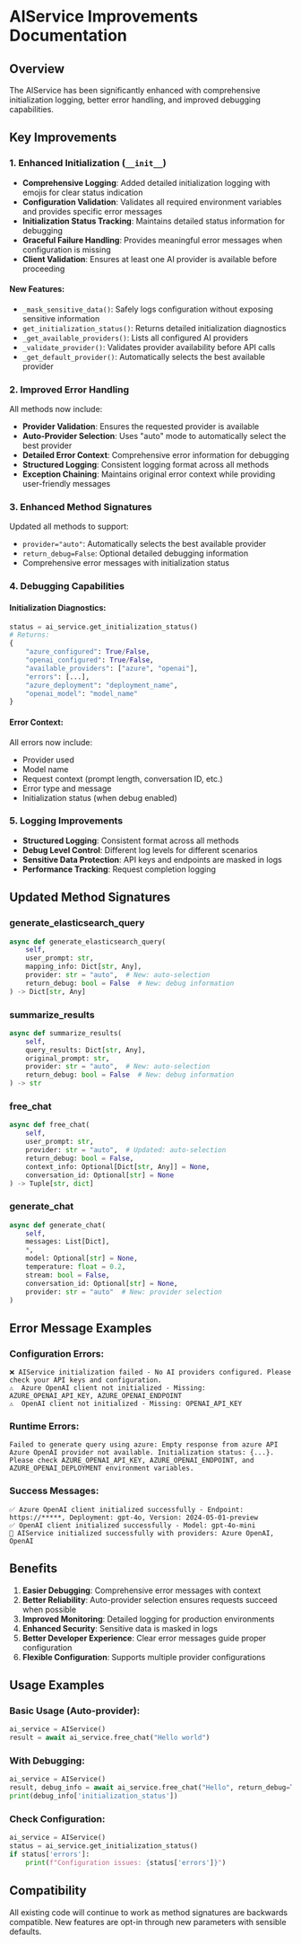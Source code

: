# AIService Improvements Documentation

## Overview
The AIService has been significantly enhanced with comprehensive initialization logging, better error handling, and improved debugging capabilities.

## Key Improvements

### 1. Enhanced Initialization (`__init__`)
- **Comprehensive Logging**: Added detailed initialization logging with emojis for clear status indication
- **Configuration Validation**: Validates all required environment variables and provides specific error messages
- **Initialization Status Tracking**: Maintains detailed status information for debugging
- **Graceful Failure Handling**: Provides meaningful error messages when configuration is missing
- **Client Validation**: Ensures at least one AI provider is available before proceeding

#### New Features:
- `_mask_sensitive_data()`: Safely logs configuration without exposing sensitive information
- `get_initialization_status()`: Returns detailed initialization diagnostics
- `_get_available_providers()`: Lists all configured AI providers
- `_validate_provider()`: Validates provider availability before API calls
- `_get_default_provider()`: Automatically selects the best available provider

### 2. Improved Error Handling
All methods now include:
- **Provider Validation**: Ensures the requested provider is available
- **Auto-Provider Selection**: Uses "auto" mode to automatically select the best provider
- **Detailed Error Context**: Comprehensive error information for debugging
- **Structured Logging**: Consistent logging format across all methods
- **Exception Chaining**: Maintains original error context while providing user-friendly messages

### 3. Enhanced Method Signatures
Updated all methods to support:
- `provider="auto"`: Automatically selects the best available provider
- `return_debug=False`: Optional detailed debugging information
- Comprehensive error messages with initialization status

### 4. Debugging Capabilities

#### Initialization Diagnostics:
```python
status = ai_service.get_initialization_status()
# Returns:
{
    "azure_configured": True/False,
    "openai_configured": True/False,
    "available_providers": ["azure", "openai"],
    "errors": [...],
    "azure_deployment": "deployment_name",
    "openai_model": "model_name"
}
```

#### Error Context:
All errors now include:
- Provider used
- Model name
- Request context (prompt length, conversation ID, etc.)
- Error type and message
- Initialization status (when debug enabled)

### 5. Logging Improvements
- **Structured Logging**: Consistent format across all methods
- **Debug Level Control**: Different log levels for different scenarios
- **Sensitive Data Protection**: API keys and endpoints are masked in logs
- **Performance Tracking**: Request completion logging

## Updated Method Signatures

### generate_elasticsearch_query
```python
async def generate_elasticsearch_query(
    self, 
    user_prompt: str, 
    mapping_info: Dict[str, Any], 
    provider: str = "auto",  # New: auto-selection
    return_debug: bool = False  # New: debug information
) -> Dict[str, Any]
```

### summarize_results
```python
async def summarize_results(
    self, 
    query_results: Dict[str, Any], 
    original_prompt: str, 
    provider: str = "auto",  # New: auto-selection
    return_debug: bool = False  # New: debug information
) -> str
```

### free_chat
```python
async def free_chat(
    self, 
    user_prompt: str, 
    provider: str = "auto",  # Updated: auto-selection
    return_debug: bool = False, 
    context_info: Optional[Dict[str, Any]] = None, 
    conversation_id: Optional[str] = None
) -> Tuple[str, dict]
```

### generate_chat
```python
async def generate_chat(
    self, 
    messages: List[Dict], 
    *, 
    model: Optional[str] = None, 
    temperature: float = 0.2, 
    stream: bool = False, 
    conversation_id: Optional[str] = None,
    provider: str = "auto"  # New: provider selection
)
```

## Error Message Examples

### Configuration Errors:
```
❌ AIService initialization failed - No AI providers configured. Please check your API keys and configuration.
⚠️  Azure OpenAI client not initialized - Missing: AZURE_OPENAI_API_KEY, AZURE_OPENAI_ENDPOINT
⚠️  OpenAI client not initialized - Missing: OPENAI_API_KEY
```

### Runtime Errors:
```
Failed to generate query using azure: Empty response from azure API
Azure OpenAI provider not available. Initialization status: {...}. Please check AZURE_OPENAI_API_KEY, AZURE_OPENAI_ENDPOINT, and AZURE_OPENAI_DEPLOYMENT environment variables.
```

### Success Messages:
```
✅ Azure OpenAI client initialized successfully - Endpoint: https://*****, Deployment: gpt-4o, Version: 2024-05-01-preview
✅ OpenAI client initialized successfully - Model: gpt-4o-mini
🚀 AIService initialized successfully with providers: Azure OpenAI, OpenAI
```

## Benefits

1. **Easier Debugging**: Comprehensive error messages with context
2. **Better Reliability**: Auto-provider selection ensures requests succeed when possible
3. **Improved Monitoring**: Detailed logging for production environments
4. **Enhanced Security**: Sensitive data is masked in logs
5. **Better Developer Experience**: Clear error messages guide proper configuration
6. **Flexible Configuration**: Supports multiple provider configurations

## Usage Examples

### Basic Usage (Auto-provider):
```python
ai_service = AIService()
result = await ai_service.free_chat("Hello world")
```

### With Debugging:
```python
ai_service = AIService()
result, debug_info = await ai_service.free_chat("Hello", return_debug=True)
print(debug_info['initialization_status'])
```

### Check Configuration:
```python
ai_service = AIService()
status = ai_service.get_initialization_status()
if status['errors']:
    print(f"Configuration issues: {status['errors']}")
```

## Compatibility
All existing code will continue to work as method signatures are backwards compatible. New features are opt-in through new parameters with sensible defaults.

